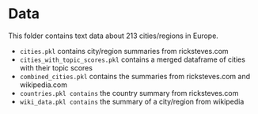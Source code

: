 # Data
This folder contains text data about 213 cities/regions in Europe. 

* `cities.pkl` contains city/region summaries from ricksteves.com
* `cities_with_topic_scores.pkl` contains a merged dataframe of cities with their topic scores
* `combined_cities.pkl` contains the summaries from ricksteves.com and wikipedia.com
* `countries.pkl contains` the country summary from ricksteves.com
* `wiki_data.pkl contains` the summary of a city/region from wikipedia
